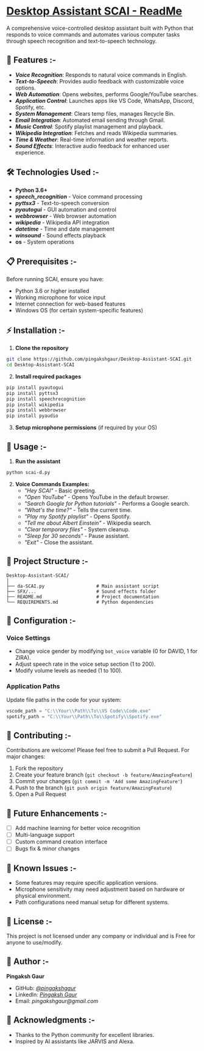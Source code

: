 # <ins>Desktop Assistant SCAI - ReadMe</ins>
A comprehensive voice-controlled desktop assistant built with Python that responds to voice commands and automates various computer tasks through speech recognition and text-to-speech technology.

## 🚀 Features :-

- **_Voice Recognition_**: Responds to natural voice commands in English.
- **_Text-to-Speech_**: Provides audio feedback with customizable voice options.
- **_Web Automation_**: Opens websites, performs Google/YouTube searches.
- **_Application Control_**: Launches apps like VS Code, WhatsApp, Discord, Spotify, etc.
- **_System Management_**: Clears temp files, manages Recycle Bin.
- **_Email Integration_**: Automated email sending through Gmail.
- **_Music Control_**: Spotify playlist management and playback.
- **_Wikipedia Integration_**: Fetches and reads Wikipedia summaries.
- **_Time & Weather_**: Real-time information and weather reports.
- **_Sound Effects_**: Interactive audio feedback for enhanced user experience.

## 🛠️ Technologies Used :-

- **Python 3.6+**
- **_speech_recognition_** - Voice command processing
- **_pyttsx3_** - Text-to-speech conversion
- **_pyautogui_** - GUI automation and control
- **_webbrowser_** - Web browser automation
- **_wikipedia_** - Wikipedia API integration
- **_datetime_** - Time and date management
- **_winsound_** - Sound effects playback
- **os** - System operations

## 📋 Prerequisites :-

Before running SCAI, ensure you have:
- Python 3.6 or higher installed
- Working microphone for voice input
- Internet connection for web-based features
- Windows OS (for certain system-specific features)

## ⚡ Installation :-

1. **Clone the repository**
```bash
git clone https://github.com/pingakshgaur/Desktop-Assistant-SCAI.git
cd Desktop-Assistant-SCAI
```

2. **Install required packages**
```bash
pip install pyautogui
pip install pyttsx3
pip install speechrecognition
pip install wikipedia
pip install webbrowser
pip install pyaudio
```

3. **Setup microphone permissions** (if required by your OS)

## 🎯 Usage :-

1. **Run the assistant**
```bash
python scai-d.py
```

2. **Voice Commands Examples:**
   - _"Hey SCAI"_ - Basic greeting.
   - _"Open YouTube"_ - Opens YouTube in the default browser.
   - _"Search Google for Python tutorials"_ - Performs a Google search.
   - _"What's the time?"_ - Tells the current time.
   - _"Play my Spotify playlist"_ - Opens Spotify.
   - _"Tell me about Albert Einstein"_ - Wikipedia search.
   - _"Clear temporary files"_ - System cleanup.
   - _"Sleep for 30 seconds"_ - Pause assistant.
   - _"Exit"_ - Close the assistant.

## 📁 Project Structure :-

```
Desktop-Assistant-SCAI/
│
├── da-SCAI.py                   # Main assistant script
├── SFX/...                      # Sound effects folder
├── README.md                    # Project documentation
└── REQUIREMENTS.md              # Python dependencies
```

## 🔧 Configuration :-

### Voice Settings
- Change voice gender by modifying `bot_voice` variable (0 for DAVID, 1 for ZIRA).
- Adjust speech rate in the voice setup section (1 to 200).
- Modify volume levels as needed (1 to 100).

### Application Paths
Update file paths in the code for your system:
```python
vscode_path = "C:\\Your\\Path\\To\\VS Code\\Code.exe"
spotify_path = "C:\\Your\\Path\\To\\Spotify\\Spotify.exe"
```

## 🤝 Contributing :-

Contributions are welcome!
Please feel free to submit a Pull Request.
For major changes:
  1. Fork the repository
  2. Create your feature branch (`git checkout -b feature/AmazingFeature`)
  3. Commit your changes (`git commit -m 'Add some AmazingFeature'`)
  4. Push to the branch (`git push origin feature/AmazingFeature`)
  5. Open a Pull Request

## 📝 Future Enhancements :-

- [ ] Add machine learning for better voice recognition
- [ ] Multi-language support
- [ ] Custom command creation interface
- [ ] Bugs fix & minor changes

## 🐛 Known Issues :-

- Some features may require specific application versions.
- Microphone sensitivity may need adjustment based on hardware or physical environment.
- Path configurations need manual setup for different systems.

## 📄 License :-

This project is not licensed under any company or individual and is Free for anyone to use/modify.

## 👤 Author :-

**Pingaksh Gaur**
- GitHub: _[@pingakshgaur](https://github.com/pingakshgaur)_
- LinkedIn: _[Pingaksh Gaur](https://linkedin.com/in/pingakshgaur)_
- Email: _pingakshgaur@gmail.com_

## 🙏 Acknowledgments :-

- Thanks to the Python community for excellent libraries.
- Inspired by AI assistants like JARVIS and Alexa.
